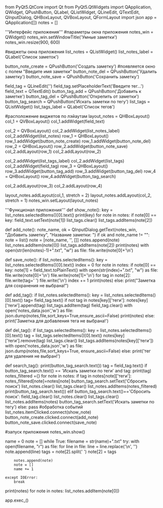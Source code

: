 from PyQt5.QtCore import Qt
from PyQt5.QtWidgets import QApplication, QWidget, QPushButton, QLabel, QListWidget, QLineEdit, QTextEdit, QInputDialog, QHBoxLayout, QVBoxLayout, QFormLayout
import json
app = QApplication([])
notes = []
 
'''Интерфейс приложения'''
#параметры окна приложения
notes_win = QWidget()
notes_win.setWindowTitle('Умные заметки')
notes_win.resize(900, 600)

#виджеты окна приложения
list_notes = QListWidget()
list_notes_label = QLabel('Список заметок')

button_note_create = QPushButton('Создать заметку') #появляется окно с полем "Введите имя заметки"
button_note_del = QPushButton('Удалить заметку')
button_note_save = QPushButton('Сохранить заметку')
 
field_tag = QLineEdit('')
field_tag.setPlaceholderText('Введите тег...')
field_text = QTextEdit()
button_tag_add = QPushButton('Добавить к заметке')
button_tag_del = QPushButton('Открепить от заметки')
button_tag_search = QPushButton('Искать заметки по тегу')
list_tags = QListWidget()
list_tags_label = QLabel('Список тегов')
 
#расположение виджетов по лэйаутам
layout_notes = QHBoxLayout()
col_1 = QVBoxLayout()
col_1.addWidget(field_text)
 
col_2 = QVBoxLayout()
col_2.addWidget(list_notes_label)
col_2.addWidget(list_notes)
row_1 = QHBoxLayout()
row_1.addWidget(button_note_create)
row_1.addWidget(button_note_del)
row_2 = QHBoxLayout()
row_2.addWidget(button_note_save)
col_2.addLayout(row_1)
col_2.addLayout(row_2)
 
col_2.addWidget(list_tags_label)
col_2.addWidget(list_tags)
col_2.addWidget(field_tag)
row_3 = QHBoxLayout()
row_3.addWidget(button_tag_add)
row_3.addWidget(button_tag_del)
row_4 = QHBoxLayout()
row_4.addWidget(button_tag_search)

col_2.addLayout(row_3)
col_2.addLayout(row_4)

layout_notes.addLayout(col_1, stretch = 2)
layout_notes.addLayout(col_2, stretch = 1)
notes_win.setLayout(layout_notes)

'''Функционал приложения'''
def show_note():
    key = list_notes.selectedItems()[0].text()
    print(key)
    for note in notes:
        if note[0] == key:
            field_text.setText(note[1])
            list_tags.clear()
            list_tags.addItems(note[2])
 
def add_note():
    note_name, ok = QInputDialog.getText(notes_win, "Добавить заметку", "Название заметки: ")
    if ok and note_name != "":
        note = list()
        note = [note_name, '', []]
        notes.append(note)
        list_notes.addItem(note[0])
        list_tags.addItems(note[2])
        print(notes)
        with open(str(len(notes)-1)+".txt", "w") as file:
            file.write(note[0]+'\n')
 
def save_note():
    if list_notes.selectedItems():
        key = list_notes.selectedItems()[0].text()
        index = 0
        for note in notes:
            if note[0] == key:
                note[1] = field_text.toPlainText()
                with open(str(index)+".txt", "w") as file:
                    file.write(note[0]+'\n')
                    file.write(note[1]+'\n')
                    for tag in note[2]:
                        file.write(tag+' ')
                    file.write('\n')
            index += 1
        print(notes)
    else:
        print("Заметка для сохранения не выбрана!")

def add_tag():
    if list_notes.selectedItems():
        key = list_notes.selectedItems()[0].text()
        tag= field_tag.text()
        if not tag in notes[key]['теги']:
            notes[key]['теги'].append(tag)
            list_tags.addItem(tag)
            field_tag.clear()
        with open('notes_data.json','w') as file:
            json.dump(notes,file,sort_keys=True,ensure_ascii=False)
        print(notes)
    else:
        print('Заметка для добавления тега не выбрана!')

def del_tag():
    if list_tags.selectedItems():
        key = list_notes.selectedItems()[0].text()
        tag = list_tags.selectedItems()[0].text()
        notes[key]['теги'].remove(tag)
        list_tags.clear()
        list_tags.addItems(notes[key]['теги'])
        with open('notes_data.json','w') as file:
            json.dump(notes,file,sort_keys=True, ensure_ascii=False)
    else:
        print('тег для удаления не выбран!')

def search_tag():
    print(button_tag_search.text())
    tag = field_tag.text()
    if button_tag_search.text() == 'Искать заметки по теги' and tag:
        print(tag)
        notes_filtered ={}
        for note in notes:
            if tag in notes[note]['теги']:
                notes_filtered[note]=notes[note]
        button_tag_search.setText('Сбросить поиск')
        list_notes.clear()
        list_tags.clear()
        list_notes.addItems(notes_filtered)
        print(button_tag_search.text())
    elif button_tag_search.text()=='Сбросить поиск':
        field_tag.clear()
        list_notes.clear()
        list_tags.clear()
        list_notes.addItems(notes)
        button_tag_search.setText('Искать заметки по тегу')
    else:
        pass
#обработка событий
list_notes.itemClicked.connect(show_note)
button_note_create.clicked.connect(add_note)
button_note_save.clicked.connect(save_note)
 
#запуск приложения 
notes_win.show()
 
name = 0
note = []
while True:
    filename = str(name)+".txt"
    try:
        with open(filename, "r") as file:
            for line in file:
                line = line.replace('\n', '')
                note.append(line)
        tags = note[2].split(' ')
        note[2] = tags
        
        notes.append(note)
        note = []
        name += 1
 
    except IOError:
        break
 
print(notes)
for note in notes:
    list_notes.addItem(note[0])
 
app.exec_()
